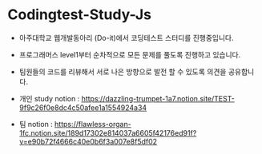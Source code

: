 # Codingtest-Study-Js

- 아주대학교 웹개발동아리 (Do-it)에서 코딩테스트 스터디를 진행중입니다.
- 프로그래머스 level1부터 순차적으로 모든 문제를 풀도록 진행하고 있습니다.
- 팀원들의 코드를 리뷰해서 서로 나은 방향으로 발전 할 수 있도록 의견을 공유합니다.

- 개인 study notion : https://dazzling-trumpet-1a7.notion.site/TEST-9f9c26f0e8dc4c50afee1a1554924a34
- 팀 notion : https://flawless-organ-1fc.notion.site/189d17302e814037a6605f42176ed91f?v=e90b72f4666c40e0b6f3a007e8f5df02
